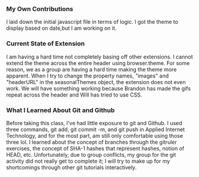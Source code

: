 ### My Own Contributions
I laid down the initial javascript file in terms of logic.  I got the theme to display based on date,but I am working on it.

### Current State of Extension
I am having a hard time not completely basing off other extensions.  I cannot extend the theme across the entire header using browser.theme.  For some reason, we as a group are having a hard time making the theme more apparent. When I try to change the property names, "images" and "headerURL" in the seasonalThemes object, the extension does not even work.  We will have something working because Brandon has made the gifs repeat across the header and Will has tried to use CSS.

### What I Learned About Git and Github
Before taking this class, I've had little exposure to git and Github.  I used three commands, git add, git commit -m, and git push in Applied Internet Technology, and for the most part, am still only comfortable using those three lol.  I learned about the concept of branches through the gitruler exercises, the concept of SHA-1 hashes that represent hashes, notion of HEAD, etc.  Unfortunately, due to group conflicts, my group for the git activity did not really get to complete it; I will try to make up for my shortcomings through other git tutorials interactively.  
